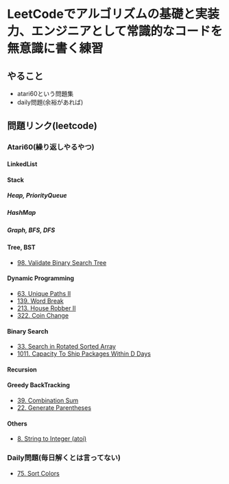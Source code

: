 # LeetCodeでアルゴリズムの基礎と実装力、エンジニアとして常識的なコードを無意識に書く練習

## やること
- atari60という問題集
- daily問題(余裕があれば)



## 問題リンク(leetcode)

### Atari60(繰り返しやるやつ)


#### LinkedList

#### Stack

##### Heap, PriorityQueue
##### HashMap
##### Graph, BFS, DFS

#### Tree, BST
- [98. Validate Binary Search Tree](https://leetcode.com/problems/validate-binary-search-tree/)

#### Dynamic Programming
- [63. Unique Paths II](https://leetcode.com/problems/unique-paths-ii/)
- [139. Word Break](https://leetcode.com/problems/word-break/)
- [213. House Robber II](https://leetcode.com/problems/house-robber-ii/)
- [322. Coin Change](https://leetcode.com/problems/coin-change/)

#### Binary Search
- [33. Search in Rotated Sorted Array](https://leetcode.com/problems/search-in-rotated-sorted-array/)
- [1011. Capacity To Ship Packages Within D Days](https://leetcode.com/problems/capacity-to-ship-packages-within-d-days)


#### Recursion

#### Greedy BackTracking
- [39. Combination Sum](https://leetcode.com/problems/combination-sum/)
- [22. Generate Parentheses](https://leetcode.com/problems/generate-parentheses/)

#### Others
- [8. String to Integer (atoi)](https://leetcode.com/problems/string-to-integer-atoi/)


### Daily問題(毎日解くとは言ってない)
- [75. Sort Colors](https://leetcode.com/problems/sort-colors/?envType=daily-question&envId=2024-06-12)